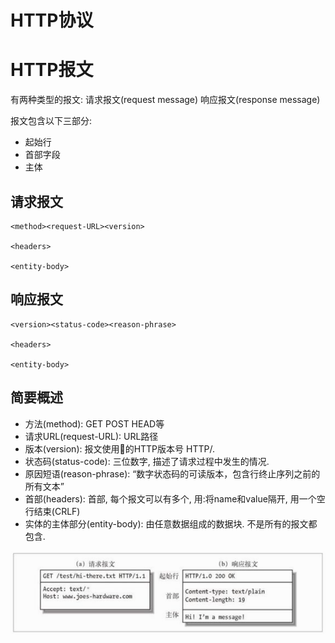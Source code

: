 # HTTP协议

# HTTP报文
有两种类型的报文: 请求报文(request message) 响应报文(response message)

报文包含以下三部分:
- 起始行
- 首部字段
- 主体

## 请求报文
```
<method><request-URL><version>

<headers>

<entity-body>
```

## 响应报文
```
<version><status-code><reason-phrase>

<headers>

<entity-body>
```

## 简要概述

- 方法(method): GET POST HEAD等
- 请求URL(request-URL): URL路径
- 版本(version): 报文使用的HTTP版本号  HTTP/<major>.<minor>
- 状态码(status-code): 三位数字, 描述了请求过程中发生的情况.
- 原因短语(reason-phrase): “数字状态码的可读版本，包含行终止序列之前的所有文本”
- 首部(headers): 首部, 每个报文可以有多个, 用:将name和value隔开, 用一个空行结束(CRLF)
- 实体的主体部分(entity-body): 由任意数据组成的数据块. 不是所有的报文都包含.

![](img/2017-07-04-16-21-44.png)






